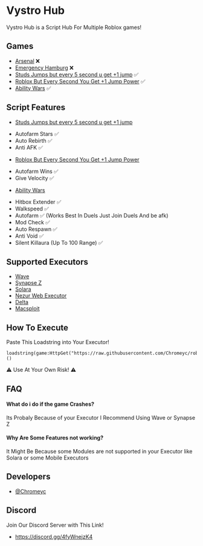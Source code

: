 
# Vystro Hub

Vystro Hub is a Script Hub For Multiple Roblox games!

## Games

 - [Arsenal](https://www.roblox.com/games/286090429/Arsenal) ❌
 - [Emergency Hamburg](https://www.roblox.com/games/7711635737/Emergency-Hamburg) ❌
 - [Studs Jumps but every 5 second u get +1 jump](https://www.roblox.com/games/12033633822/Studs-Jumps-but-every-5-second-u-get-1-jump) ✅
 - [Roblox But Every Second You Get +1 Jump Power](https://www.roblox.com/games/12581519500/UPD-Roblox-But-Every-Second-You-Get-1-Jump-Power) ✅
 - [Ability Wars](https://www.roblox.com/games/8260276694/UPDATE-Ability-Wars) ✅


## Script Features

- [Studs Jumps but every 5 second u get +1 jump](https://www.roblox.com/games/12033633822/Studs-Jumps-but-every-5-second-u-get-1-jump)
+ Autofarm Stars ✅
+ Auto Rebirth ✅
+ Anti AFK ✅

 - [Roblox But Every Second You Get +1 Jump Power](https://www.roblox.com/games/12581519500/UPD-Roblox-But-Every-Second-You-Get-1-Jump-Power)
 + Autofarm Wins ✅
 + Give Velocity  ✅

 - [Ability Wars](https://www.roblox.com/games/8260276694/UPDATE-Ability-Wars)
 + Hitbox Extender ✅
 + Walkspeed ✅
 + Autofarm  ✅ (Works Best In Duels Just Join Duels And be afk)
 + Mod Check ✅
 + Auto Respawn ✅
 + Anti Void ✅
 + Silent Killaura (Up To 100 Range) ✅

## Supported Executors

+ [Wave](https://getwave.gg/)
+ [Synapse Z](https://synapsez.net/)
+ [Solara](https://getsolara.dev/)
+ [Nezur Web Executor](https://nezur.io/)
+ [Delta](https://deltaexploits.gg/)
+ [Macsploit](https://discord.gg/macsploit)



## How To Execute

Paste This Loadstring into Your Executor!

```
loadstring(game:HttpGet("https://raw.githubusercontent.com/Chromeyc/roblox/refs/heads/main/Vystro%20Hub/Games/main.lua"))()
```
⚠️ Use At Your Own Risk! ⚠️     

## FAQ

#### What do i do if the game Crashes?

Its Probaly Because of your Executor I Recommend Using Wave or Synapse Z

#### Why Are Some Features not working?

It Might Be Because some Modules are not supported in your Executor like Solara or some Mobile Executors


## Developers

- [@Chromeyc](https://github.com/Chromeyc/)


## Discord

Join Our Discord Server with This Link!
- https://discord.gg/4fyWnejzK4
